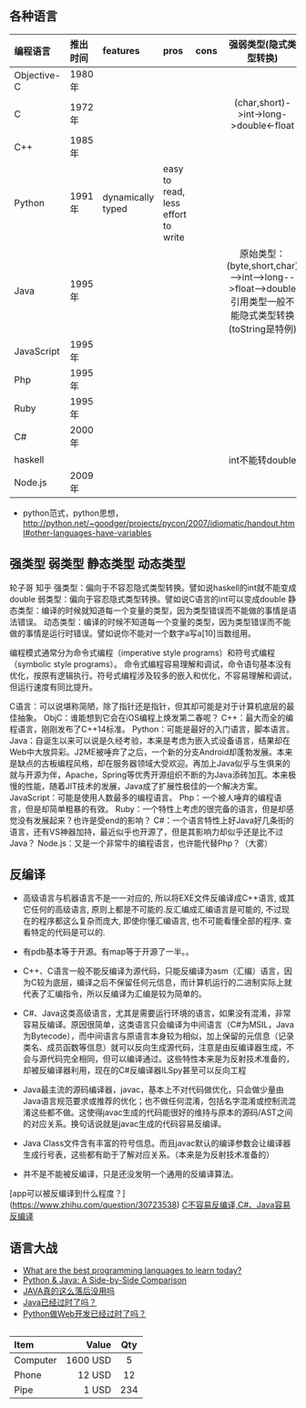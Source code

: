 
## 各种语言








| 编程语言   |  推出时间 |  features |pros  | cons| 强弱类型(隐式类型转换)|
| :-------- |  :--------| :--------| :--------|--------:| :--: |
| Objective-C  | 1980年 |     | |
| C     |   1972年 | | | |(char,short)->int->long->double<-float|
| C++		| 1985年 |    | |
| Python	 |	1991年 | dynamically typed|easy to read, less effort to write| |
| Java	|	1995年 || |  | 原始类型：(byte,short,char)-->int-->long-->float-->double 引用类型一般不能隐式类型转换(toString是特例)|
| JavaScript | 1995年 | ||
| Php	|	1995年 | | |
| Ruby	|	1995年 | | |
| C#		| 2000年 | | |
| haskell| | | | |  int不能转double|
| Node.js	|	2009年 || | |


- python范式，python思想，http://python.net/~goodger/projects/pycon/2007/idiomatic/handout.html#other-languages-have-variables


## 强类型 弱类型 静态类型 动态类型
 轮子哥 知乎
强类型：偏向于不容忍隐式类型转换。譬如说haskell的int就不能变成double
弱类型：偏向于容忍隐式类型转换。譬如说C语言的int可以变成double
静态类型：编译的时候就知道每一个变量的类型，因为类型错误而不能做的事情是语法错误。
动态类型：编译的时候不知道每一个变量的类型，因为类型错误而不能做的事情是运行时错误。譬如说你不能对一个数字a写a[10]当数组用。


编程模式通常分为命令式编程（imperative style programs）和符号式编程（symbolic style programs）。
命令式编程容易理解和调试，命令语句基本没有优化，按原有逻辑执行。符号式编程涉及较多的嵌入和优化，不容易理解和调试，但运行速度有同比提升。


C语言：可以说堪称简陋，除了指针还是指针，但其却可能是对于计算机底层的最佳抽象。
ObjC：谁能想到它会在iOS编程上焕发第二春呢？
C++：最大而全的编程语言，刚刚发布了C++14标准。
Python：可能是最好的入门语言，脚本语言。
Java：自诞生以来可以说是久经考验，本来是考虑为嵌入式设备语言，结果却在Web中大放异彩。J2ME被唾弃了之后，一个新的分支Android却蓬勃发展。本来是缺点的古板编程风格，却在服务器领域大受欢迎。再加上Java似乎与生俱来的就与开源为伴，Apache，Spring等优秀开源组织不断的为Java添砖加瓦。本来极慢的性能，随着JIT技术的发展，Java成了扩展性极佳的一个解决方案。
JavaScript：可能是使用人数最多的编程语言。
Php：一个被人唾弃的编程语言，但是却简单粗暴的有效。
Ruby：一个特性上考虑的很完备的语言，但是却感觉没有发展起来？也许是受end的影响？
C#：一个语言特性上好Java好几条街的语言，还有VS神器加持，最近似乎也开源了，但是其影响力却似乎还是比不过Java？
Node.js：又是一个非常牛的编程语言，也许能代替Php？（大雾）



## 反编译

- 高级语言与机器语言不是一一对应的, 所以将EXE文件反编译成C++语言, 或其它任何的高级语言, 原则上都是不可能的.反汇编成汇编语言是可能的, 不过现在的程序都这么复杂而庞大, 即使你懂汇编语言, 也不可能看懂全部的程序. 查看特定的代码是可以的.

- 有pdb基本等于开源。有map等于开源了一半。。

- C++、C语言一般不能反编译为源代码，只能反编译为asm（汇编）语言，因为C较为底层，编译之后不保留任何元信息，而计算机运行的二进制实际上就代表了汇编指令，所以反编译为汇编是较为简单的。

- C#、Java这类高级语言，尤其是需要运行环境的语言，如果没有混淆，非常容易反编译。原因很简单，这类语言只会编译为中间语言（C#为MSIL，Java为Bytecode），而中间语言与原语言本身较为相似，加上保留的元信息（记录类名、成员函数等信息）就可以反向生成源代码，注意是由反编译器生成，不会与源代码完全相同，但可以编译通过。这些特性本来是为反射技术准备的，却被反编译器利用，现在的C#反编译器ILSpy甚至可以反向工程

- Java最主流的源码编译器，javac，基本上不对代码做优化，只会做少量由Java语言规范要求或推荐的优化；也不做任何混淆，包括名字混淆或控制流混淆这些都不做。这使得javac生成的代码能很好的维持与原本的源码/AST之间的对应关系。换句话说就是javac生成的代码容易反编译。

- Java Class文件含有丰富的符号信息。而且javac默认的编译参数会让编译器生成行号表，这些都有助于了解对应关系。（本来是为反射技术准备的）

- 并不是不能被反编译，只是还没发明一个通用的反编译算法。


[app可以被反编译到什么程度？] (https://www.zhihu.com/question/30723538)
[C不容易反编译,C#、Java容易反编译](https://www.zhihu.com/question/21853681)

## 语言大战

- [What are the best programming languages to learn today?](https://www.quora.com/What-are-the-best-programming-languages-to-learn-today?redirected_qid=3115216)
- [Python & Java: A Side-by-Side Comparison](https://pythonconquerstheuniverse.wordpress.com/2009/10/03/python-java-a-side-by-side-comparison/)
- [JAVA真的这么落后没用吗](https://www.zhihu.com/question/27533938)
- [Java已经过时了吗？](http://robbin.iteye.com/blog/96925)
- [Python做Web开发已经过时了吗？](https://www.zhihu.com/question/40120818)

##

| Item      |    Value | Qty  |
| :-------- | --------:| :--: |
| Computer  | 1600 USD |  5   |
| Phone     |   12 USD |  12  |
| Pipe      |    1 USD | 234  |
